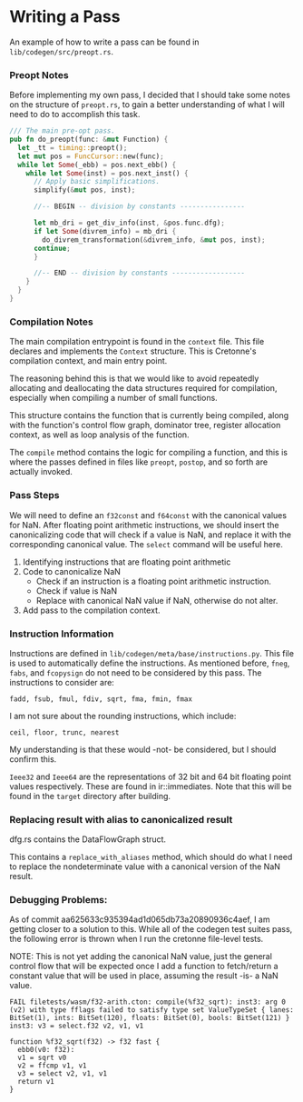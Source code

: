 # Writing a Pass

An example of how to write a pass can be found in `lib/codegen/src/preopt.rs`.

### Preopt Notes

Before implementing my own pass, I decided that I should take some notes on
the structure of `preopt.rs`, to gain a better understanding of what I will
need to do to accomplish this task.

```rust
/// The main pre-opt pass.
pub fn do_preopt(func: &mut Function) {
  let _tt = timing::preopt();
  let mut pos = FuncCursor::new(func);
  while let Some(_ebb) = pos.next_ebb() {
    while let Some(inst) = pos.next_inst() {
      // Apply basic simplifications.
      simplify(&mut pos, inst);

      //-- BEGIN -- division by constants ----------------

      let mb_dri = get_div_info(inst, &pos.func.dfg);
      if let Some(divrem_info) = mb_dri {
        do_divrem_transformation(&divrem_info, &mut pos, inst);
      continue;
      }

      //-- END -- division by constants ------------------
    }
  }
}
```

### Compilation Notes

The main compilation entrypoint is found in the `context` file. This file
declares and implements the `Context` structure. This is Cretonne's
compilation context, and main entry point.

The reasoning behind this is that we would like to avoid repeatedly allocating
and deallocating the data structures required for compilation, especially when
compiling a number of small functions.

This structure contains the function that is currently being compiled, along
with the function's control flow graph, dominator tree, register allocation
context, as well as loop analysis of the function.

The `compile` method contains the logic for compiling a function, and this is
where the passes defined in files like `preopt`, `postop`, and so forth are
actually invoked.

### Pass Steps

We will need to define an `f32const` and `f64const` with the canonical values
for NaN. After floating point arithmetic instructions, we should insert the
canonicalizing code that will check if a value is NaN, and replace it with
the corresponding canonical value. The `select` command will be useful here.

1.  Identifying instructions that are floating point arithmetic
2.  Code to canonicalize NaN
      *  Check if an instruction is a floating point arithmetic instruction.
      *  Check if value is NaN
      *  Replace with canonical NaN value if NaN, otherwise do not alter.
3.  Add pass to the compilation context.


### Instruction Information

Instructions are defined in `lib/codegen/meta/base/instructions.py`. This file
is used to automatically define the instructions. As mentioned before, `fneg`,
`fabs`, and `fcopysign` do not need to be considered by this pass. The
instructions to consider are:

`fadd, fsub, fmul, fdiv, sqrt, fma, fmin, fmax`

I am not sure about the rounding instructions, which include:

`ceil, floor, trunc, nearest`

My understanding is that these would -not- be considered, but I should confirm
this.

`Ieee32` and `Ieee64` are the representations of 32 bit and 64 bit floating
point values respectively. These are found in ir::immediates. Note that this
will be found in the `target` directory after building.

### Replacing result with alias to canonicalized result

dfg.rs contains the DataFlowGraph struct.

This contains a `replace_with_aliases` method, which should do what I need to
replace the nondeterminate value with a canonical version of the NaN result.

### Debugging Problems:

As of commit aa625633c935394ad1d065db73a20890936c4aef, I am getting closer to
a solution to this. While all of the codegen test suites pass, the following
error is thrown when I run the cretonne file-level tests.

NOTE: This is not yet adding the canonical NaN value, just the general control
flow that will be expected once I add a function to fetch/return a constant
value that will be used in place, assuming the result -is- a NaN value.

```
FAIL filetests/wasm/f32-arith.cton: compile(%f32_sqrt): inst3: arg 0 (v2) with type fflags failed to satisfy type set ValueTypeSet { lanes: BitSet(1), ints: BitSet(120), floats: BitSet(0), bools: BitSet(121) }
inst3: v3 = select.f32 v2, v1, v1

function %f32_sqrt(f32) -> f32 fast {
  ebb0(v0: f32):
  v1 = sqrt v0
  v2 = ffcmp v1, v1
  v3 = select v2, v1, v1
  return v1
}
```

